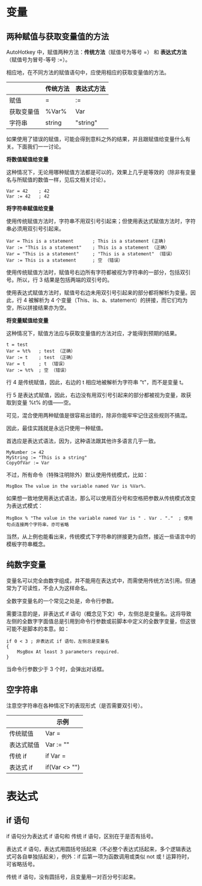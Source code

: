 # 变量

## 两种赋值与获取变量值的方法

AutoHotkey 中，赋值两种方法：**传统方法**（赋值号为等号 =） 和 **表达式方法**（赋值号为冒号-等号 :=）。

相应地，在不同方法的赋值语句中，应使用相应的获取变量值的方法。

|            | 传统方法 | 表达式方法 |
| ---------- | -------- | ---------- |
| 赋值       | =        | :=         |
| 获取变量值 | %Var%    | Var        |
| 字符串     | string   | "string"   |

如果使用了错误的赋值，可能会得到意料之外的结果，并且跟赋值给变量什么有关。下面我们一一讨论。

**将数值赋值给变量**

这种情况下，无论用哪种赋值方法都是可以的，效果上几乎是等效的（除非有变量名与所赋值的数值一样，见后文相关讨论）。

```
Var = 42	; 42
Var := 42	; 42
```

**将字符串赋值给变量**

使用传统赋值方法时，字符串不用双引号引起来；但使用表达式赋值方法时，字符串必须用双引号引起来。

```
Var = This is a statement		; This is a statement (正确)
Var := "This is a statement"	; This is a statement （正确）
Var = "This is a statement"		; "This is a statement" （错误）
Var := This is a statement		; 空 （错误）
```

使用传统赋值方法时，赋值号右边所有字符都被视为字符串的一部分，包括双引号。所以，行 3 结果是包括两端的双引号的。

使用表达式赋值方法时，赋值号右边未用双引号引起来的部分都将解析为变量。因此，行 4 被解析为 4 个变量（This、is、a、statement）的拼接，而它们均为空，所以拼接结果亦为空。

**将变量赋值给变量**

这种情况下，赋值方法应与获取变量值的方法对应，才能得到预期的结果。

```
t = test
Var = %t%	; test （正确）
Var := t	; test （正确）
Var = t		; t （错误）
Var := %t%	; 空 （错误）
```

行 4 是传统赋值，因此，右边的 t 相应地被解析为字符串 "t"，而不是变量 t。

行 5 是表达式赋值，因此，右边没有用双引号引起来的部分都被视为变量，故获取到变量 %t% 的值——空。

可见，混合使用两种赋值是很容易出错的，除非你能牢牢记住这些规则不搞混。

因此，最佳实践就是永远只使用一种赋值。

首选应是表达式语法，因为，这种语法跟其他许多语言几乎一致。

```
MyNumber := 42
MyString := "This is a string"
CopyOfVar := Var
```

不过，所有命令（特殊注明除外）默认使用传统模式，比如：

```
MsgBox The value in the variable named Var is %Var%.
```

如果想一致地使用表达式语法，那么可以使用百分号和空格把参数从传统模式改变为表达式模式：

```
MsgBox % "The value in the variable named Var is " . Var . "."  ; 使用句点连接两个字符串，亦可省略
```

当然，从上例也能看出来，传统模式下字符串的拼接更为自然，接近一些语言中的模板字符串概念。

## 纯数字变量

变量名可以完全由数字组成，并不能用在表达式中，而需使用传统方法引用。但通常为了可读性，不会人为这样命名。

全数字变量名的一个常见之处是，命令行参数。

需要注意的是，非表达式 if 语句（概念见下文）中，左侧总是变量名。这将导致左侧的全数字字面值总是引用到命令行参数或前脚本中定义的全数字变量，但这很可能不是脚本的本意。如：

```
if 0 < 3 ; 非表达式 if 语句，左侧总是变量名
{
    MsgBox At least 3 parameters required.
}
```

当命令行参数少于 3 个时，会弹出对话框。

## 空字符串

注意空字符串在各种情况下的表现形式（是否需要双引号）。

|            | 示例          |
| ---------- | ------------- |
| 传统赋值   | Var =         |
| 表达式赋值 | Var := ""     |
| 传统 if    | if Var =      |
| 表达式 if  | if(Var <> "") |

# 表达式

## if 语句

if 语句分为表达式 if 语句和 传统 if 语句，区别在于是否有括号。

表达式 if 语句，表达式用圆括号括起来（不必整个表达式括起来，多个逻辑表达式可各自单独括起来），例外：if 后第一项为函数调用或类似 not 或 ! 运算符时，可省略括号。

传统 if 语句，没有圆括号，且变量用一对百分号引起来。